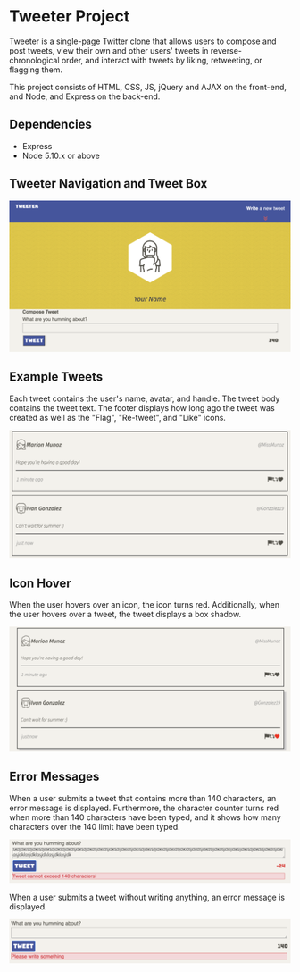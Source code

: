 # Tweeter Project

Tweeter is a single-page Twitter clone that allows users to compose and post tweets, view their own and other users' tweets in reverse-chronological order, and interact with tweets by liking, retweeting, or flagging them.

This project consists of HTML, CSS, JS, jQuery and AJAX on the front-end, and Node, and Express on the back-end.

## Dependencies

- Express
- Node 5.10.x or above

## Tweeter Navigation and Tweet Box 

![Tweeter project homepage](https://github.com/BlaireAramenko/tweeter/blob/master/images/tweeter-project.png)

## Example Tweets 

Each tweet contains the user's name, avatar, and handle. The tweet body contains the tweet text. The footer displays how long ago the tweet was created as well as the "Flag", "Re-tweet", and "Like" icons.

![Tweeter project tweets](https://github.com/BlaireAramenko/tweeter/blob/master/images/tweets.png)

## Icon Hover 

When the user hovers over an icon, the icon turns red. Additionally, when the user hovers over a tweet, the tweet displays a box shadow.

![Icon hover](https://github.com/BlaireAramenko/tweeter/blob/master/images/icon-hover.png)

## Error Messages

When a user submits a tweet that contains more than 140 characters, an error message is displayed. Furthermore, the character counter turns red when more than 140 characters have been typed, and it shows how many characters over the 140 limit have been typed. 

![Exceed character count](https://github.com/BlaireAramenko/tweeter/blob/master/images/error-message1.png)

When a user submits a tweet without writing anything, an error message is displayed. 

![Input missing](https://github.com/BlaireAramenko/tweeter/blob/master/images/error-message2.png)